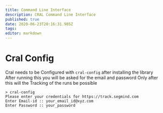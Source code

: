 ```yaml
---
title: Command Line Interface
description: CRAL Command Line Interface
published: true
date: 2020-06-23T20:16:31.905Z
tags: 
editor: markdown
---
```


# Cral Config
Cral needs to be Configured with `cral-config` after installing the library 
After running this you will be asked for the email and password 
Only after this will the Tracking of the runs be possible
```Shell
> cral-config
Please enter your credentials for https://track.segmind.com
Enter Email-id :: your_email_id@xyz.com
Enter Password :: your_password
```

